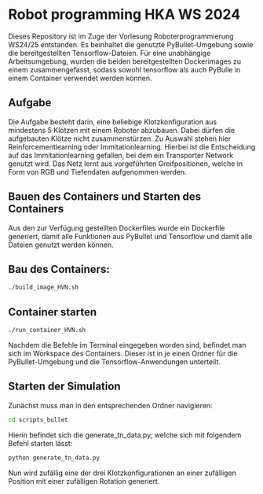 # Robot programming HKA WS 2024
Dieses Repository ist im Zuge der Vorlesung Roboterprogrammierung WS24/25 entstanden. Es beinhaltet die genutzte PyBullet-Umgebung sowie die bereitgestellten Tensorflow-Dateien. Für eine unabhängige Arbeitsumgebung, wurden die beiden bereitgestellten Dockerimages zu einem zusammengefasst, sodass sowohl tensorflow als auch PyBulle in einem Container verwendet werden können.  
## Aufgabe 
Die Aufgabe besteht darin, eine beliebige Klotzkonfiguration aus mindestens 5 Klötzen mit einem Roboter abzubauen. Dabei dürfen die aufgebauten Klötze nicht zusammenstürzen.
Zu Auswahl stehen hier Reinforcementlearning oder Immitationlearning. Hierbei ist die Entscheidung auf das Immitationlearning gefallen, bei dem ein Transporter Network genutzt wird. Das Netz lernt aus vorgeführten Greifpositionen, welche in Form von RGB und Tiefendaten aufgenommen werden. 

## Bauen des Containers und Starten des Containers 
Aus den zur Verfügung gestellten Dockerfiles wurde ein Dockerfile generiert, damit alle Funktionen aus PyBullet und Tensorflow und damit alle Dateien genutzt werden können. 
## Bau des Containers: 
```bash
./build_image_HVN.sh
```

## Container starten 
```bash
./run_container_HVN.sh
```

Nachdem die Befehle im Terminal eingegeben worden sind, befindet man sich im Workspace des Containers. Dieser ist in je einen Ordner für die PyBullet-Umgebung und die Tensorflow-Anwendungen unterteilt.

## Starten der Simulation 
Zunächst muss man in den entsprechenden Ordner navigieren:
```bash
cd scripts_bullet 
```
Hierin befindet sich die generate_tn_data.py, welche sich mit folgendem Befehl starten lässt: 
```bash
python generate_tn_data.py 
```

Nun wird zufällig eine der drei Klotzkonfigurationen an einer zufälligen Position mit einer zufälligen Rotation generiert. 



